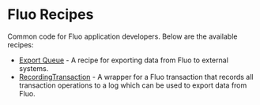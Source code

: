 # Fluo Recipes

Common code for Fluo application developers.  Below are the available recipes:

* [Export Queue][export-q] - A recipe for exporting data from Fluo to external systems.
* [RecordingTransaction][recording-tx] - A wrapper for a Fluo transaction that records all transaction
operations to a log which can be used to export data from Fluo.

[export-q]:docs/export-queue.md
[recording-tx]: docs/recording-tx.md
